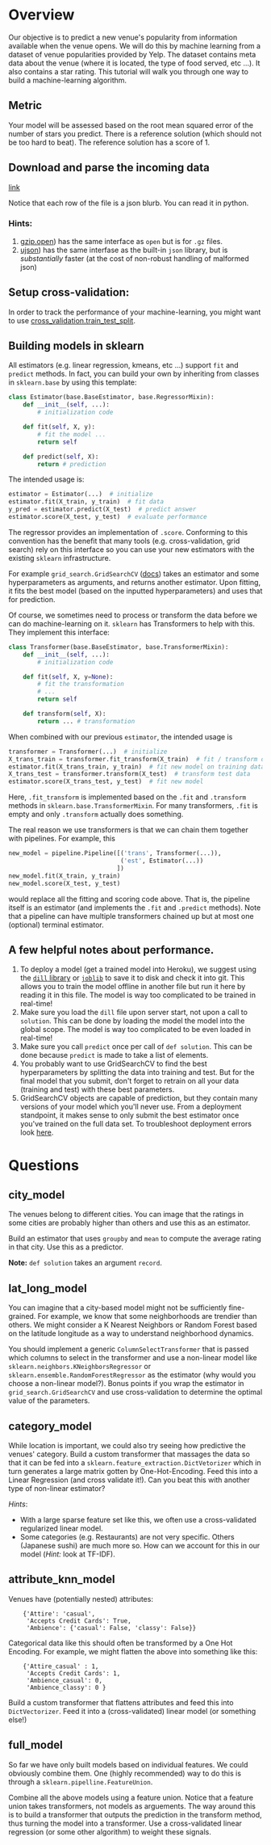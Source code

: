 # Overview

Our objective is to predict a new venue's popularity from information available
when the venue opens.  We will do this by machine learning from a dataset of
venue popularities provided by Yelp.  The dataset contains meta data about the
venue (where it is located, the type of food served, etc ...).  It also
contains a star rating.  This tutorial will walk you through one way to build a
machine-learning algorithm.

## Metric

Your model will be assessed based on the root mean squared error of the number
of stars you predict.  There is a reference solution (which should not be too
hard to beat).  The reference solution has a score of 1.

## Download and parse the incoming data

[link](http://thedataincubator.s3.amazonaws.com/coursedata/mldata/yelp_train_academic_dataset_business.json.gz)

Notice that each row of the file is a json blurb.  You can read it in python.

### Hints:
1. [gzip.open](https://docs.python.org/2/library/gzip.html)) has the same
   interface as `open` but is for `.gz` files.
2. [ujson](http://docs.micropython.org/en/latest/library/ujson.html)) has the
   same interfase as the built-in `json` library, but is *substantially* faster
   (at the cost of non-robust handling of malformed json)

## Setup cross-validation:
In order to track the performance of your machine-learning, you might want to
use
[cross_validation.train_test_split](http://scikit-learn.org/stable/modules/generated/sklearn.cross_validation.train_test_split.html).

## Building models in sklearn

All estimators (e.g. linear regression, kmeans, etc ...) support `fit` and
`predict` methods.  In fact, you can build your own by inheriting from classes
in `sklearn.base` by using this template:

``` python
class Estimator(base.BaseEstimator, base.RegressorMixin):
    def __init__(self, ...):
        # initialization code

    def fit(self, X, y):
        # fit the model ...
        return self

    def predict(self, X):
        return # prediction
```

The intended usage is:

``` python
estimator = Estimator(...)  # initialize
estimator.fit(X_train, y_train)  # fit data
y_pred = estimator.predict(X_test)  # predict answer
estimator.score(X_test, y_test)  # evaluate performance
```

The regressor provides an implementation of `.score`.  Conforming to this
convention has the benefit that many tools (e.g. cross-validation, grid search)
rely on this interface so you can use your new estimators with the existing
`sklearn` infrastructure.

For example `grid_search.GridSearchCV`
([docs](http://scikit-learn.org/stable/modules/generated/sklearn.grid_search.GridSearchCV.html))
takes an estimator and some hyperparameters as arguments, and returns another
estimator.  Upon fitting, it fits the best model (based on the inputted
hyperparameters) and uses that for prediction.

Of course, we sometimes need to process or transform the data before we can do
machine-learning on it.  `sklearn` has Transformers to help with this.  They
implement this interface:

``` python
class Transformer(base.BaseEstimator, base.TransformerMixin):
    def __init__(self, ...):
        # initialization code

    def fit(self, X, y=None):
        # fit the transformation
        # ...
        return self

    def transform(self, X):
        return ... # transformation
```

When combined with our previous `estimator`, the intended usage is

``` python
transformer = Transformer(...)  # initialize
X_trans_train = transformer.fit_transform(X_train)  # fit / transform data
estimator.fit(X_trans_train, y_train)  # fit new model on training data
X_trans_test = transformer.transform(X_test)  # transform test data
estimator.score(X_trans_test, y_test)  # fit new model
```

Here, `.fit_transform` is implemented based on the `.fit` and `.transform`
methods in `sklearn.base.TransformerMixin`.  For many transformers, `.fit` is
empty and only `.transform` actually does something.

The real reason we use transformers is that we can chain them together with
pipelines.  For example, this

``` python
new_model = pipeline.Pipeline([('trans', Transformer(...)),
                               ('est', Estimator(...))
                              ])
new_model.fit(X_train, y_train)
new_model.score(X_test, y_test)
```

would replace all the fitting and scoring code above.  That is, the pipeline
itself is an estimator (and implements the `.fit` and `.predict` methods).
Note that a pipeline can have multiple transformers chained up but at most one
(optional) terminal estimator.


## A few helpful notes about performance.

1. To deploy a model (get a trained model into Heroku), we suggest using the
   [`dill` library](https://pypi.python.org/pypi/dill) or
   [`joblib`](http://scikit-learn.org/stable/modules/model_persistence.html) to
   save it to disk and check it into git.  This allows you to train the model
   offline in another file but run it here by reading it in this file.  The
   model is way too complicated to be trained in real-time!
2. Make sure you load the `dill` file upon server start, not upon a call to
   `solution`.  This can be done by loading the model the model into the global
   scope.  The model is way too complicated to be even loaded in real-time!
3. Make sure you call `predict` once per call of `def solution`.  This can be
   done because `predict` is made to take a list of elements.
4. You probably want to use GridSearchCV to find the best hyperparameters by
   splitting the data into training and test.  But for the final model that you
   submit, don't forget to retrain on all your data (training and test) with
   these best parameters.
5. GridSearchCV objects are capable of prediction, but they contain many
   versions of your model which you'll never use. From a deployment standpoint,
   it makes sense to only submit the best estimator once you've trained on the
   full data set. To troubleshoot deployment errors look
   [here](https://sites.google.com/a/thedataincubator.com/the-data-incubator-wiki/course-information-and-logistics/course/common-miniproject-errors). 

# Questions

## city_model
The venues belong to different cities.  You can image that the ratings in some
cities are probably higher than others and use this as an estimator.

Build an estimator that uses `groupby` and `mean` to compute the
average rating in that city.  Use this as a predictor.

**Note:** `def solution` takes an argument `record`.

## lat_long_model
You can imagine that a city-based model might not be sufficiently fine-grained.
For example, we know that some neighborhoods are trendier than others.  We
might consider a K Nearest Neighbors or Random Forest based on the latitude
longitude as a way to understand neighborhood dynamics.

You should implement a generic `ColumnSelectTransformer` that is passed which
columns to select in the transformer and use a non-linear model like
`sklearn.neighbors.KNeighborsRegressor` or
`sklearn.ensemble.RandomForestRegressor` as the estimator (why would you choose
a non-linear model?).  Bonus points if you wrap the estimator in
`grid_search.GridSearchCV` and use cross-validation to determine the optimal
value of the parameters.

## category_model
While location is important, we could also try seeing how predictive the
venues' category. Build a custom transformer that massages the data so that it
can be fed into a `sklearn.feature_extraction.DictVetorizer` which in turn
generates a large matrix gotten by One-Hot-Encoding.  Feed this into a Linear
Regression (and cross validate it!).  Can you beat this with another type of
non-linear estimator?

*Hints*:
  - With a large sparse feature set like this, we often use a cross-validated
    regularized linear model.
  - Some categories (e.g. Restaurants) are not very specific.  Others (Japanese
    sushi) are much more so.  How can we account for this in our model (*Hint:*
    look at TF-IDF).

## attribute_knn_model
Venues have (potentially nested) attributes:
```
    {'Attire': 'casual',
     'Accepts Credit Cards': True,
     'Ambience': {'casual': False, 'classy': False}}
```

Categorical data like this should often be transformed by a One Hot Encoding.
For example, we might flatten the above into something like this:

```
    {'Attire_casual' : 1,
     'Accepts Credit Cards': 1,
     'Ambience_casual': 0,
     'Ambience_classy': 0 }
```

Build a custom transformer that flattens attributes and feed this into
`DictVectorizer`.  Feed it into a (cross-validated) linear model (or something
else!)


## full_model
So far we have only built models based on individual features.  We could
obviously combine them.  One (highly recommended) way to do this is through a
`sklearn.pipelline.FeatureUnion`.

Combine all the above models using a feature union.  Notice that a feature
union takes transformers, not models as arguements.  The way around this is to
build a transformer that outputs the prediction in the transform method, thus
turning the model into a transformer.  Use a cross-validated linear regression
(or some other algorithm) to weight these signals.
